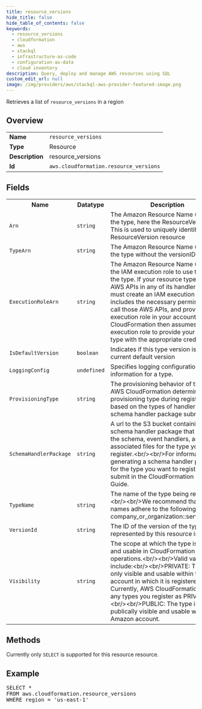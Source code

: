 ```yaml
---
title: resource_versions
hide_title: false
hide_table_of_contents: false
keywords:
  - resource_versions
  - cloudformation
  - aws
  - stackql
  - infrastructure-as-code
  - configuration-as-data
  - cloud inventory
description: Query, deploy and manage AWS resources using SQL
custom_edit_url: null
image: /img/providers/aws/stackql-aws-provider-featured-image.png
---
```

Retrieves a list of <code>resource_versions</code> in a region

## Overview
<table><tbody>
<tr><td><b>Name</b></td><td><code>resource_versions</code></td></tr>
<tr><td><b>Type</b></td><td>Resource</td></tr>
<tr><td><b>Description</b></td><td>resource_versions</td></tr>
<tr><td><b>Id</b></td><td><code>aws.cloudformation.resource_versions</code></td></tr>
</tbody></table>

## Fields
<table><tbody>
<tr><th>Name</th><th>Datatype</th><th>Description</th></tr>
<tr><td><code>Arn</code></td><td><code>string</code></td><td>The Amazon Resource Name (ARN) of the type, here the ResourceVersion. This is used to uniquely identify a ResourceVersion resource</td></tr>
<tr><td><code>TypeArn</code></td><td><code>string</code></td><td>The Amazon Resource Name (ARN) of the type without the versionID.</td></tr>
<tr><td><code>ExecutionRoleArn</code></td><td><code>string</code></td><td>The Amazon Resource Name (ARN) of the IAM execution role to use to register the type. If your resource type calls AWS APIs in any of its handlers, you must create an IAM execution role that includes the necessary permissions to call those AWS APIs, and provision that execution role in your account. CloudFormation then assumes that execution role to provide your resource type with the appropriate credentials.</td></tr>
<tr><td><code>IsDefaultVersion</code></td><td><code>boolean</code></td><td>Indicates if this type version is the current default version</td></tr>
<tr><td><code>LoggingConfig</code></td><td><code>undefined</code></td><td>Specifies logging configuration information for a type.</td></tr>
<tr><td><code>ProvisioningType</code></td><td><code>string</code></td><td>The provisioning behavior of the type. AWS CloudFormation determines the provisioning type during registration, based on the types of handlers in the schema handler package submitted.</td></tr>
<tr><td><code>SchemaHandlerPackage</code></td><td><code>string</code></td><td>A url to the S3 bucket containing the schema handler package that contains the schema, event handlers, and associated files for the type you want to register.&lt;br&#x2F;&gt;&lt;br&#x2F;&gt;For information on generating a schema handler package for the type you want to register, see submit in the CloudFormation CLI User Guide.</td></tr>
<tr><td><code>TypeName</code></td><td><code>string</code></td><td>The name of the type being registered.&lt;br&#x2F;&gt;&lt;br&#x2F;&gt;We recommend that type names adhere to the following pattern: company_or_organization::service::type.</td></tr>
<tr><td><code>VersionId</code></td><td><code>string</code></td><td>The ID of the version of the type represented by this resource instance.</td></tr>
<tr><td><code>Visibility</code></td><td><code>string</code></td><td>The scope at which the type is visible and usable in CloudFormation operations.&lt;br&#x2F;&gt;&lt;br&#x2F;&gt;Valid values include:&lt;br&#x2F;&gt;&lt;br&#x2F;&gt;PRIVATE: The type is only visible and usable within the account in which it is registered. Currently, AWS CloudFormation marks any types you register as PRIVATE.&lt;br&#x2F;&gt;&lt;br&#x2F;&gt;PUBLIC: The type is publically visible and usable within any Amazon account.</td></tr>

</tbody></table>

## Methods
Currently only <code>SELECT</code> is supported for this resource resource.

## Example
<pre>
SELECT *<br/>FROM aws.cloudformation.resource_versions<br/>WHERE region = 'us-east-1'
</pre>
